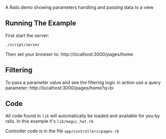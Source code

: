 A Rails demo showing parameters handling and passing data to a view

## Running The Example

First start the server:

```
./script/server
```

Then set your browser to: http://localhost:3000/pages/home

## Filtering
To pass a parameter value and see the filtering logic in action use a query parameter: http://localhost:3000/pages/home?q=bi

## Code

All code found in `lib` will automatically be loaded and available for you by rails. In this example it's `lib/magic_hat.rb`

Controller code is in the file `app/controllers/pages.rb`
